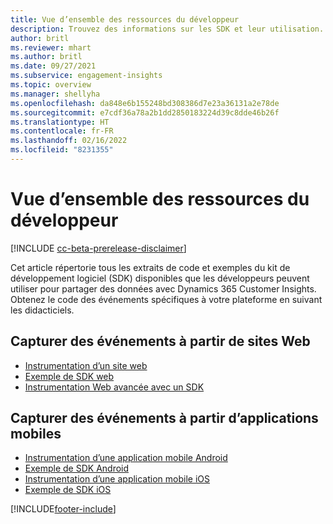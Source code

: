 ```yaml
---
title: Vue d’ensemble des ressources du développeur
description: Trouvez des informations sur les SDK et leur utilisation.
author: britl
ms.reviewer: mhart
ms.author: britl
ms.date: 09/27/2021
ms.subservice: engagement-insights
ms.topic: overview
ms.manager: shellyha
ms.openlocfilehash: da848e6b155248bd308386d7e23a36131a2e78de
ms.sourcegitcommit: e7cdf36a78a2b1dd2850183224d39c8dde46b26f
ms.translationtype: HT
ms.contentlocale: fr-FR
ms.lasthandoff: 02/16/2022
ms.locfileid: "8231355"
---
```

# <a name="developer-resources-overview"></a>Vue d’ensemble des ressources du développeur

[!INCLUDE [cc-beta-prerelease-disclaimer](includes/cc-beta-prerelease-disclaimer.md)]

Cet article répertorie tous les extraits de code et exemples du kit de développement logiciel (SDK) disponibles que les développeurs peuvent utiliser pour partager des données avec Dynamics 365 Customer Insights. Obtenez le code des événements spécifiques à votre plateforme en suivant les didacticiels.

## <a name="capture-events-from-websites"></a>Capturer des événements à partir de sites Web

- [Instrumentation d’un site web](instrument-website.md)
- [Exemple de SDK web](websdk-sample.md)
- [Instrumentation Web avancée avec un SDK](advanced-SDK-implementation.md)

## <a name="capture-events-from-mobile-apps"></a>Capturer des événements à partir d’applications mobiles

- [Instrumentation d’une application mobile Android](get-started-android.md)
- [Exemple de SDK Android](androidsdk-sample.md)
- [Instrumentation d’une application mobile iOS](get-started-ios.md)
- [Exemple de SDK iOS](iossdk-sample.md)

[!INCLUDE[footer-include](../includes/footer-banner.md)]
